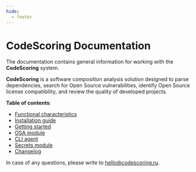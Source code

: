 ```yaml
---
hide:
  - footer
---
```

# CodeScoring Documentation

The documentation contains general information for working with the **CodeScoring** system.

**CodeScoring** is a software composition analysis solution designed to parse dependencies, search for Open Source vulnerabilities, identify Open Source license compatibility, and review the quality of developed projects.

**Table of contents**:

 - [Functional characteristics](/functionality.en)
 - [Installation guide](/on-premise/installation.en)
 - [Getting started](/on-premise/how-to/activation.en)
 - [OSA module](/osa/index.en)
 - [CLI agent](/agent/index.en)
 - [Secrets module](/secrets/index.en)
 - [Changelog](/changelog/on-premise-changelog.en)

In case of any questions, please write to <hello@codescoring.ru>.